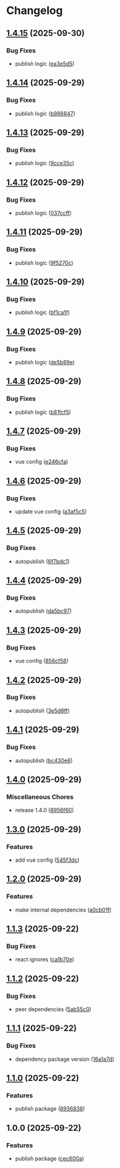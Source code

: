 # Changelog

## [1.4.15](https://github.com/wirenboard/eslint/compare/v1.4.14...v1.4.15) (2025-09-30)


### Bug Fixes

* publish logic ([ea3e5d5](https://github.com/wirenboard/eslint/commit/ea3e5d5a58430ab589f2a062faec1c3b939a4f72))

## [1.4.14](https://github.com/wirenboard/eslint/compare/v1.4.13...v1.4.14) (2025-09-29)


### Bug Fixes

* publish logic ([b988847](https://github.com/wirenboard/eslint/commit/b988847a6956777ce5f57d6503edace8f8685693))

## [1.4.13](https://github.com/wirenboard/eslint/compare/v1.4.12...v1.4.13) (2025-09-29)


### Bug Fixes

* publish logic ([9cce35c](https://github.com/wirenboard/eslint/commit/9cce35c4cc04dc77f7b542fc531f193bf255c02b))

## [1.4.12](https://github.com/wirenboard/eslint/compare/v1.4.11...v1.4.12) (2025-09-29)


### Bug Fixes

* publish logic ([037ccff](https://github.com/wirenboard/eslint/commit/037ccff07c81f9c4d9996b15e1eb24da85f2edb8))

## [1.4.11](https://github.com/wirenboard/eslint/compare/v1.4.10...v1.4.11) (2025-09-29)


### Bug Fixes

* publish logic ([9f5270c](https://github.com/wirenboard/eslint/commit/9f5270c6419bc0e811954eb80c77fc3f35da6145))

## [1.4.10](https://github.com/wirenboard/eslint/compare/v1.4.9...v1.4.10) (2025-09-29)


### Bug Fixes

* publish logic ([bf1ca1f](https://github.com/wirenboard/eslint/commit/bf1ca1fc4e9a8beb97fdbac7363335e76bddbfbf))

## [1.4.9](https://github.com/wirenboard/eslint/compare/v1.4.8...v1.4.9) (2025-09-29)


### Bug Fixes

* publish logic ([de5b89e](https://github.com/wirenboard/eslint/commit/de5b89e977cf2147cf155a1bfa4186bd351e9349))

## [1.4.8](https://github.com/wirenboard/eslint/compare/v1.4.7...v1.4.8) (2025-09-29)


### Bug Fixes

* publish logic ([b81fcf5](https://github.com/wirenboard/eslint/commit/b81fcf5267aba5d5ee214885cfd1745afca71568))

## [1.4.7](https://github.com/wirenboard/eslint/compare/v1.4.6...v1.4.7) (2025-09-29)


### Bug Fixes

* vue config ([e246cfa](https://github.com/wirenboard/eslint/commit/e246cfabd22a8080d30b1df4e0a301e52e51f89d))

## [1.4.6](https://github.com/wirenboard/eslint/compare/v1.4.5...v1.4.6) (2025-09-29)


### Bug Fixes

* update vue config ([a3af5c5](https://github.com/wirenboard/eslint/commit/a3af5c5bf7078dc26cf22d09d342757e305f236b))

## [1.4.5](https://github.com/wirenboard/eslint/compare/v1.4.4...v1.4.5) (2025-09-29)


### Bug Fixes

* autopublish ([6f7bdc1](https://github.com/wirenboard/eslint/commit/6f7bdc149abc3f846d3a451ea34fc92fe20240ba))

## [1.4.4](https://github.com/wirenboard/eslint/compare/v1.4.3...v1.4.4) (2025-09-29)


### Bug Fixes

* autopublish ([da5bc97](https://github.com/wirenboard/eslint/commit/da5bc97ed7f7ad56d5ec83223cbea736fbc0dc21))

## [1.4.3](https://github.com/wirenboard/eslint/compare/v1.4.2...v1.4.3) (2025-09-29)


### Bug Fixes

* vue config ([856cf58](https://github.com/wirenboard/eslint/commit/856cf58ecf441fa97c8c6d6faa9bdb17a3db1260))

## [1.4.2](https://github.com/wirenboard/eslint/compare/v1.4.1...v1.4.2) (2025-09-29)


### Bug Fixes

* autopublish ([3e5d8ff](https://github.com/wirenboard/eslint/commit/3e5d8fffb80a794c6d74a8a950f6d52d29e95da5))

## [1.4.1](https://github.com/wirenboard/eslint/compare/v1.4.0...v1.4.1) (2025-09-29)


### Bug Fixes

* autopublish ([bc430e6](https://github.com/wirenboard/eslint/commit/bc430e69e3442f3c2ad3d0fefdb67c16d47df161))

## [1.4.0](https://github.com/wirenboard/eslint/compare/v1.3.0...v1.4.0) (2025-09-29)


### Miscellaneous Chores

* release 1.4.0 ([8956f60](https://github.com/wirenboard/eslint/commit/8956f601a90c4054850bdce58b01e33867b5ed7d))

## [1.3.0](https://github.com/wirenboard/eslint/compare/v1.2.0...v1.3.0) (2025-09-29)


### Features

* add vue config ([545f3dc](https://github.com/wirenboard/eslint/commit/545f3dc8ec95fa59fb0d62afd0a6881fc61c0434))

## [1.2.0](https://github.com/wirenboard/eslint/compare/v1.1.3...v1.2.0) (2025-09-29)


### Features

* make internal dependencies ([a0cb01f](https://github.com/wirenboard/eslint/commit/a0cb01f20229e1970c9b67beb7f03ccb614eb840))

## [1.1.3](https://github.com/wirenboard/eslint/compare/v1.1.2...v1.1.3) (2025-09-22)


### Bug Fixes

* react ignores ([ca1b70e](https://github.com/wirenboard/eslint/commit/ca1b70ea6dfc309f297a4d3a5bb0f82dd73a5fcf))

## [1.1.2](https://github.com/wirenboard/eslint/compare/v1.1.1...v1.1.2) (2025-09-22)


### Bug Fixes

* peer dependencies ([5ab55c0](https://github.com/wirenboard/eslint/commit/5ab55c08b02a7890e336113490c65304d0098340))

## [1.1.1](https://github.com/wirenboard/eslint/compare/v1.1.0...v1.1.1) (2025-09-22)


### Bug Fixes

* dependency package version ([16a1a7d](https://github.com/wirenboard/eslint/commit/16a1a7da780db7b6f3b2a536b50acee52f44aa32))

## [1.1.0](https://github.com/wirenboard/eslint/compare/v1.0.0...v1.1.0) (2025-09-22)


### Features

* publish package ([8936838](https://github.com/wirenboard/eslint/commit/8936838aa75e1a0215b2b1523061357f2754d5e5))

## 1.0.0 (2025-09-22)


### Features

* publish package ([cec600a](https://github.com/wirenboard/eslint/commit/cec600aee5a69def76d30f82fdd8e8fe6c90a1f5))
